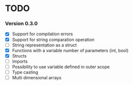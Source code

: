 TODO
=========

### Version 0.3.0

* [X] Support for compilation errors
* [X] Support for string comparation operation
* [ ] String representation as a struct
* [X] Functions with a variable number of parameters (int, bool)
* [X] Structs
* [ ] Imports
* [ ] Possibility to use variable defined in outer scope
* [ ] Type casting
* [ ] Multi dimensional arrays
